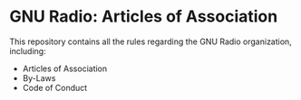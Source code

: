 # GNU Radio: Articles of Association

This repository contains all the rules regarding the GNU Radio organization,
including:
- Articles of Association
- By-Laws
- Code of Conduct
